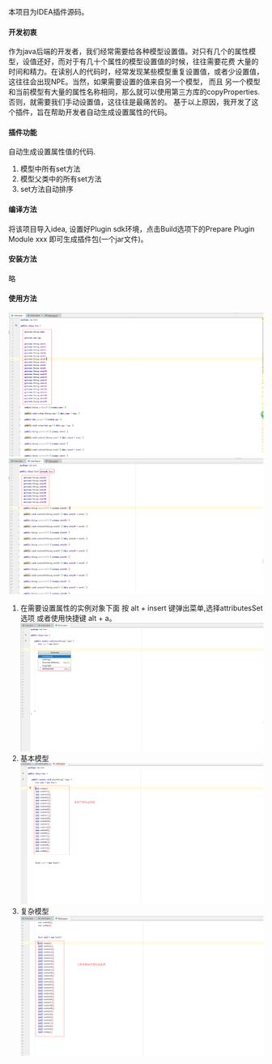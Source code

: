 本项目为IDEA插件源码。

#### 开发初衷
作为java后端的开发者，我们经常需要给各种模型设置值。对只有几个的属性模型，设值还好，而对于有几十个属性的模型设置值的时候，往往需要花费
大量的时间和精力。在读别人的代码时，经常发现某些模型重复设置值，或者少设置值，这往往会出现NPE。当然，如果需要设置的值来自另一个模型，
而且 另一个模型和当前模型有大量的属性名称相同，那么就可以使用第三方库的copyProperties. 否则，就需要我们手动设置值，这往往是最痛苦的。
基于以上原因，我开发了这个插件，旨在帮助开发者自动生成设置属性的代码。

#### 插件功能
自动生成设置属性值的代码.
1. 模型中所有set方法
2. 模型父类中的所有set方法
3. set方法自动排序


#### 编译方法
将该项目导入idea, 设置好Plugin sdk环境，点击Build选项下的Prepare Plugin Module xxx 即可生成插件包(一个jar文件)。


#### 安装方法
略

#### 使用方法
![模型1](/imgs/user.png)
![模型2](/imgs/user2.png)
1. 在需要设置属性的实例对象下面 按 alt + insert 键弹出菜单,选择attributesSet选项 或者使用快捷键 alt + a。
![弹出菜单](/imgs/p1.png)
2. 基本模型
![基本模型](/imgs/p2.png)
3. 复杂模型
![复杂模型](/imgs/p3.png)
